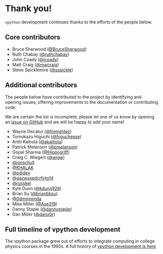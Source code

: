 # Thank you!

`vpython` development continues thanks to the efforts of the people below.

## Core contributors

+ Bruce Sherwood ([@BruceSherwood](https://github.com/BruceSherwood))
+ Ruth Chabay ([@ruthchabay](https://github.com/ruthchabay))
+ John Coady ([@jcoady](https://github.com/jcoady))
+ Matt Craig ([@mwcraig](https://github.com/mwcraig))
+ Steve Spicklemire ([@sspickle](https://github.com/sspickle))

## Additional contributors

The people below have contributed to the project by identifying and opening
issues, offering improvements to the documentation or contributing code.

We are certain the list is incomplete; please let one of us know by opening an [issue on GitHub](https://github.com/vpython/vpython-jupyter/issues) and we will be happy to add your name!

+ Wayne Decatur ([@fomightez](https://github.com/fomightez))
+ Tomokazu Higuchi ([@higucheese](https://github.com/higucheese))
+ Antti Kaihola ([@akaihola](https://github.com/akaihola))
+ Patrick Melanson ([@pmelanson](https://github.com/pmelanson))
+ Gopal Sharma ([@Hippogriff](https://github.com/Hippogriff))
+ Craig C. Wiegert ([@wigie](https://github.com/wigie))
+ [@jonschull](https://github.com/jonschull)
+ [@KHALAK](https://github.com/KHALAK)
+ [@odidev](https://github.com/odidev)
+ [@qazwsxedcrfvtg14](https://github.com/qazwsxedcrfvtg14)
+ [@russkel](https://github.com/russkel)
+ Kyle Dunn ([@kdunn926](https://github.com/kdunn926))
+ Brian Su ([@brianbbsu](https://github.com/brianbbsu))
+ [@0dminnimda](https://github.com/0dminnimda)
+ Mike Miller ([@Axe319](https://github.com/axe319))
+ Danny Staple ([@dannystaple](https://github.com/dannystaple))
+ Dan Miller ([@danx0r](https://github.com/danx0r))

## Full timeline of vpython development

The vpython package grew out of efforts to integrate computing in college physics courses in the 1990s. A full history of [vpython development is here](https://brucesherwood.net/?p=136)
